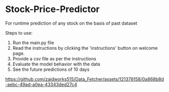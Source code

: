 # Stock-Price-Predictor
For runtime prediction of any stock on the basis of past dataset

Steps to use:
1. Run the main.py file
2. Read the instructions by clicking the 'instructions' button on welcome page.
3. Provide a csv file as per the instructions
4. Evaluate the model behavior with the data
5. See the future predictions of 10 days


https://github.com/zaidworks515/Data_Fetcher/assets/121378158/0a868b8d-aebc-49ad-a0ea-43343ded27c4

